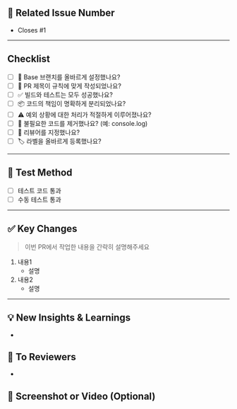 <!-- PR의 제목은 다음과 같은 규칙으로 작성해주세요 -->
<!-- "[파트] {도메인명} > {작업내용} #{이슈번호}" -->
<!-- 예시: "[BE] Helper > 회원가입 시 로그인 처리 #31" -->

## 📌 Related Issue Number

<!-- Closes 키워드가 있어야 PR이 머지되었을 때 이슈가 자동으로 닫힙니다. -->

- Closes #1

---

## Checklist

- [ ] 🌿 Base 브랜치를 올바르게 설정했나요?
- [ ] 📝 PR 제목이 규칙에 맞게 작성되었나요?
- [ ] ✅ 빌드와 테스트는 모두 성공했나요?
- [ ] 📦 코드의 책임이 명확하게 분리되었나요?
- [ ] ⚠️ 예외 상황에 대한 처리가 적절하게 이루어졌나요?
- [ ] 🧹 불필요한 코드를 제거했나요? (예: console.log)
- [ ] 👥 리뷰어를 지정했나요?
- [ ] 🏷️ 라벨을 올바르게 등록했나요?

---

## 🧪 Test Method

- [ ] 테스트 코드 통과
- [ ] 수동 테스트 통과

---

## ✅ Key Changes

> 이번 PR에서 작업한 내용을 간략히 설명해주세요

1. 내용1
   - 설명
2. 내용2
   - 설명

---

## 💡 New Insights & Learnings

-

## 📢 To Reviewers

-

## 📸 Screenshot or Video (Optional)

<!-- 이해하기 쉽도록 스크린샷을 첨부해주세요. -->
